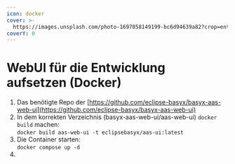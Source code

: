 ```yaml
---
icon: docker
cover: >-
  https://images.unsplash.com/photo-1697058149199-bc6d94639a82?crop=entropy&cs=srgb&fm=jpg&ixid=M3wxOTcwMjR8MHwxfHNlYXJjaHw5fHxkb2NrZXJ8ZW58MHx8fHwxNzI5Nzk4OTIyfDA&ixlib=rb-4.0.3&q=85
coverY: 0
---
```


# WebUI für die Entwicklung aufsetzen (Docker)

1. Das benötigte Repo der [https://github.com/eclipse-basyx/basyx-aas-web-ui](https://github.com/eclipse-basyx/basyx-aas-web-ui)
2. In dem korrekten Verzeichnis (basyx-aas-web-ui/aas-web-ui) `docker build` machen:\
   `docker build aas-web-ui -t eclipsebasyx/aas-ui:latest`
3. Die Container starten:\
   `docker compose up -d`
4.
